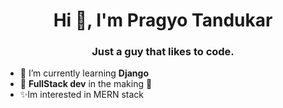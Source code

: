 <h1 align="center">Hi 👋, I'm Pragyo Tandukar</h1>
<h3 align="center">Just a guy that likes to code.</h3>

- 🌱 I’m currently learning **Django**
- 🌱 **FullStack dev** in the making 💫
- ✨️Im interested in MERN stack